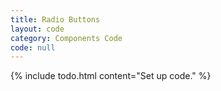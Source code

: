 ```yaml
---
title: Radio Buttons
layout: code
category: Components Code
code: null
---
```


{% include todo.html content="Set up code." %}
